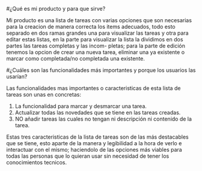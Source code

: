 #¿Qué es mi producto y para que sirve?

Mi producto es una lista de tareas con varias opciones que son necesarias para la creacion de manera correcta
los items adecuados, todo esto separado en dos ramas grandes una para visualizar las tareas y otra para editar
estas listas, en la parte para visualizar la lista la dividimos en dos partes las tareas completas y las incom-
pletas; para la parte de edición tenemos la opcion de crear una nueva tarea, eliminar una ya existente o marcar como
completada/no completada una existente.

#¿Cuáles son las funcionalidades más importantes y porque los usuarios las usarían?

Las funcionalidades mas importantes o caracteristicas de esta lista de tareas son unas en concretas:

1. La funcionalidad para marcar y desmarcar una tarea.
2. Actualizar todas las novedades que se tiene en las tareas creadas.
3. NO añadir tareas las cuales no tengan ni descripción ni contenido de la tarea.

Estas tres caracteristicas de la lista de tareas son de las más destacables que se tiene, esto aparte de la
manera y legibilidad a la hora de verlo e interactuar con el mismo; haciendolo de las opciones más viables
para todas las personas que lo quieran usar sin necesidad de tener los conocimientos tecnicos.